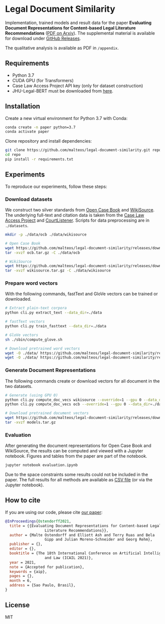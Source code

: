 # Legal Document Similarity

Implementation, trained models and result data for the paper **Evaluating Document Representations for Content-based Legal Literature Recommendations** ([PDF on Arxiv](#TODO)). 
The supplemental material is available for download under [GitHub Releases](https://github.com/malteos/legal-document-similarity/releases).

The qualitative analysis is available as PDF in `/appendix`.

## Requirements

- Python 3.7
- CUDA GPU (for Transformers)
- Case Law Access Project API key (only for dataset construction)
- JHU-Legal-BERT must be downloaded from [here](https://archive.data.jhu.edu/dataset.xhtml?persistentId=doi:10.7281/T1/N1X6I4).

## Installation

Create a new virtual environment for Python 3.7 with Conda:
 
 ```bash
conda create -n paper python=3.7
conda activate paper
```

Clone repository and install dependencies:
```bash
git clone https://github.com/malteos/legal-document-similarity.git repo
cd repo
pip install -r requirements.txt
```

## Experiments

To reproduce our experiments, follow these steps:


### Download datasets

We construct two silver standards from [Open Case Book](https://opencasebook.org/) 
and [WikiSource](https://en.wikisource.org/wiki/Category:United_States_Supreme_Court_decisions_by_topic).
The underlying full-text and citation data is taken from 
the [Case Law Access Project](https://case.law/) 
and [CourtListener](https://courtlisten.com/).
Scripts for data preprocessing are in `./datasets`.

```bash
mkdir -p ./data/ocb ./data/wikisource

# Open Case Book
wget https://github.com/malteos/legal-document-similarity/releases/download/1.0/ocb.tar.gz
tar -xvzf ocb.tar.gz -C ./data/ocb

# WikiSource
wget https://github.com/malteos/legal-document-similarity/releases/download/1.0/wikisource.tar.gz
tar -xvzf wikisource.tar.gz -C ./data/wikisource
```

### Prepare word vectors

With the following commands, fastText and GloVe vectors can be trained or downloaded.

```bash
# Extract plain-text corpora
python cli.py extract_text --data_dir=./data

# fastText vectors
python cli.py train_fasttext --data_dir=./data

# GloVe vectors
sh ./sbin/compute_glove.sh

# Download pretrained word vectors
wget -O ./data/ https://github.com/malteos/legal-document-similarity/releases/download/1.0/ocb_and_wikisource.fasttext.w2v.txt.gz
wget -O ./data/ https://github.com/malteos/legal-document-similarity/releases/download/1.0/ocb_and_wikisource.glove.w2v.txt.gz
```

### Generate Document Representations

The following commands create or download vectors for all document in the two datasets. 

```bash
# Generate (using GPU 0)
python cli.py compute_doc_vecs wikisource --override=1 --gpu 0 --data_dir=./data
python cli.py compute_doc_vecs ocb --override=1 --gpu 0 --data_dir=./data

# Download pretrained document vectors
wget https://github.com/malteos/legal-document-similarity/releases/download/1.0/models.tar.gz
tar -xvzf models.tar.gz
```

### Evaluation

After generating the document representations for Open Case Book and WikiSource, 
the results can be computed and viewed with a Jupyter notebook. 
Figures and tables from the paper are part of the notebook.

```bash
jupyter notebook evaluation.ipynb
```

Due to the space constraints some results could not be included in the paper.
The full results for all methods are available as 
[CSV file](https://github.com/malteos/legal-document-similarity/releases/download/1.0/results.tar.gz)
(or via the Jupyter notebook).

## How to cite

If you are using our code, please cite [our paper](#TODO):

```bibtex
@InProceedings{Ostendorff2021,
  title = {{Evaluating Document Representations for Content-based Legal
                  Literature Recommendations}},
  author = {Malte Ostendorff and Elliott Ash and Terry Ruas and Bela
                  Gipp and Julian Moreno-Schneider and Georg Rehm},
  publisher = {},
  editor = {},
  booktitle = {The 18th International Conference on Artificial Intelligence
                  and Law (ICAIL 2021)},
  year = 2021,
  note = {Accepted for publication},
  keywords = {aip},
  pages = {},
  month = 6,
  address = {Sao Paulo, Brasil},
}
```

## License

MIT
